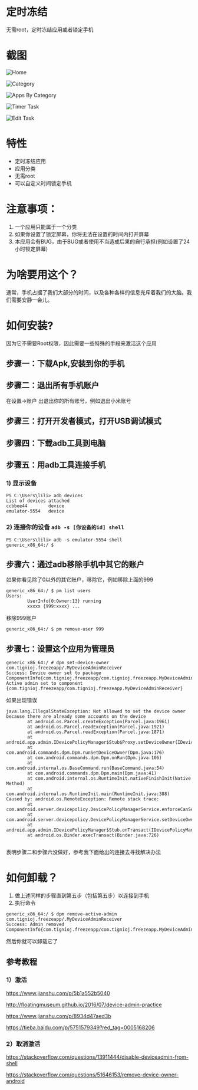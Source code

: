 # 定时冻结

无需root，定时冻结应用或者锁定手机

# 截图
![Home](resources/imgs/device-2020-05-27-174429.png)

![Category](resources/imgs/device-2020-05-27-174539.png)

![Apps By Category](resources/imgs/device-2020-05-27-174616.png)

![Timer Task](resources/imgs/device-2020-05-27-174633.png)

![Edit Task](resources/imgs/device-2020-05-27-174714.png)


# 特性

- 定时冻结应用
- 应用分类
- 无需root
- 可以自定义时间锁定手机

# 注意事项：
1. 一个应用只能属于一个分类
2. 如果你设置了锁定屏幕，你将无法在设置的时间内打开屏幕
3. 本应用会有BUG，由于BUG或者使用不当造成后果的自行承担(例如设置了24小时锁定屏幕)

# 为啥要用这个？

通常，手机占据了我们大部分的时间，以及各种各样的信息充斥着我们的大脑。我们需要安静一会儿。

# 如何安装?

因为它不需要Root权限，因此需要一些特殊的手段来激活这个应用

## 步骤一：下载Apk,安装到你的手机

## 步骤二：退出所有手机账户
在设置->账户 出退出你的所有账号，例如退出小米账号

## 步骤三：打开开发者模式，打开USB调试模式

## 步骤四：下载adb工具到电脑

## 步骤五：用adb工具连接手机

### 1) 显示设备

```
PS C:\Users\lili> adb devices
List of devices attached
ccbbee44        device
emulator-5554   device
```

### 2) 连接你的设备 `adb -s [你设备的id] shell `

```
PS C:\Users\lili> adb -s emulator-5554 shell
generic_x86_64:/ $
```

## 步骤六：通过adb移除手机中其它的账户
如果你看见除了0以外的其它账户，移除它，例如移除上面的999
```
generic_x86_64:/ $ pm list users
Users:
        UserInfo{0:Owner:13} running
        xxxxx {999:xxxx} ...
```
移除999账户
```
generic_x86_64:/ $ pm remove-user 999
```

## 步骤七：设置这个应用为管理员

```
generic_x86_64:/ # dpm set-device-owner com.tignioj.freezeapp/.MyDeviceAdminReceiver
Success: Device owner set to package ComponentInfo{com.tignioj.freezeapp/com.tignioj.freezeapp.MyDeviceAdminReceiver}
Active admin set to component {com.tignioj.freezeapp/com.tignioj.freezeapp.MyDeviceAdminReceiver}
```
如果出现错误
```
java.lang.IllegalStateException: Not allowed to set the device owner because there are already some accounts on the device
        at android.os.Parcel.createException(Parcel.java:1961)
        at android.os.Parcel.readException(Parcel.java:1921)
        at android.os.Parcel.readException(Parcel.java:1871)
        at android.app.admin.IDevicePolicyManager$Stub$Proxy.setDeviceOwner(IDevicePolicyManager.java:5863)
        at com.android.commands.dpm.Dpm.runSetDeviceOwner(Dpm.java:176)
        at com.android.commands.dpm.Dpm.onRun(Dpm.java:106)
        at com.android.internal.os.BaseCommand.run(BaseCommand.java:54)
        at com.android.commands.dpm.Dpm.main(Dpm.java:41)
        at com.android.internal.os.RuntimeInit.nativeFinishInit(Native Method)
        at com.android.internal.os.RuntimeInit.main(RuntimeInit.java:388)
Caused by: android.os.RemoteException: Remote stack trace:
        at com.android.server.devicepolicy.DevicePolicyManagerService.enforceCanSetDeviceOwnerLocked(DevicePolicyManagerService.java:7902)
        at com.android.server.devicepolicy.DevicePolicyManagerService.setDeviceOwner(DevicePolicyManagerService.java:7192)
        at android.app.admin.IDevicePolicyManager$Stub.onTransact(IDevicePolicyManager.java:1095)
        at android.os.Binder.execTransact(Binder.java:726)
        
```
表明步骤二和步骤六没做好，参考我下面给出的连接去寻找解决办法


# 如何卸载？

1. 做上述同样的步骤直到第五步（包括第五步）以连接到手机
2. 执行命令

```
generic_x86_64:/ $ dpm remove-active-admin com.tignioj.freezeapp/.MyDeviceAdminReceiver
Success: Admin removed ComponentInfo{com.tignioj.freezeapp/com.tignioj.freezeapp.MyDeviceAdminReceiver}
```
然后你就可以卸载它了


## 参考教程

###  1）激活
https://www.jianshu.com/p/5b1a552b5040

http://floatingmuseum.github.io/2016/07/device-admin-practice

https://www.jianshu.com/p/8934d47aed3b

https://tieba.baidu.com/p/5751579349?red_tag=0005168206

### 2）取消激活

https://stackoverflow.com/questions/13911444/disable-deviceadmin-from-shell

https://stackoverflow.com/questions/51646153/remove-device-owner-android

